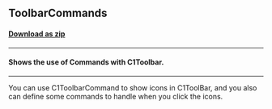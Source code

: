 ## ToolbarCommands
#### [Download as zip](https://grapecity.github.io/DownGit/#/home?url=https://github.com/GrapeCity/ComponentOne-WPF-Samples/tree/master/NET_4.5.2/C1.WPF.Toolbar/VB/ToolbarCommands)
____
#### Shows the use of Commands with C1Toolbar.
____
You can use C1ToolbarCommand to show icons in C1ToolBar, and you also can 
define some commands to handle when you click the icons.
